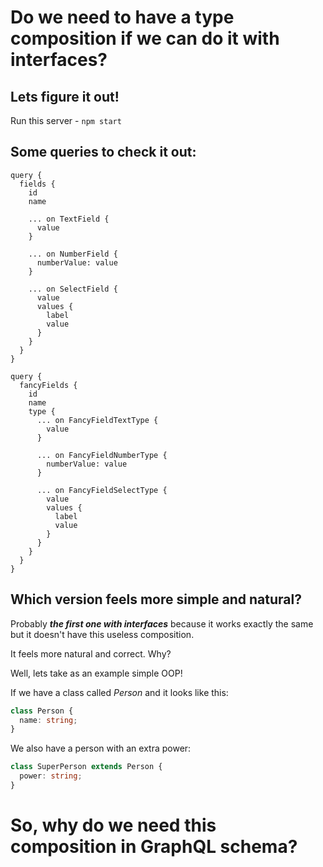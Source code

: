 # Do we need to have a type composition if we can do it with interfaces?

## Lets figure it out!

Run this server - `npm start`

## Some queries to check it out:

```gql
query {
  fields {
    id
    name

    ... on TextField {
      value
    }

    ... on NumberField {
      numberValue: value
    }

    ... on SelectField {
      value
      values {
        label
        value
      }
    }
  }
}
```

```gql
query {
  fancyFields {
    id
    name
    type {
      ... on FancyFieldTextType {
        value
      }

      ... on FancyFieldNumberType {
        numberValue: value
      }

      ... on FancyFieldSelectType {
        value
        values {
          label
          value
        }
      }
    }
  }
}
```

## Which version feels more simple and natural?

Probably **_the first one with interfaces_** because it works exactly the same but it doesn't have this useless composition.

It feels more natural and correct. Why?

Well, lets take as an example simple OOP!

If we have a class called _Person_ and it looks like this:

```ts
class Person {
  name: string;
}
```

We also have a person with an extra power:

```ts
class SuperPerson extends Person {
  power: string;
}
```

# So, why do we need this composition in GraphQL schema?
